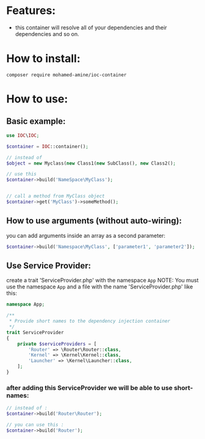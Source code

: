 
# Features:
- this container will resolve all of your dependencies and their dependencies and so on.

# How to install:
```
composer require mohamed-amine/ioc-container
```
# How to use:

## Basic example:

```php
use IOC\IOC;

$container = IOC::container();

// instead of
$object = new Myclass(new Class1(new SubClass(), new Class2();

// use this
$container->build('NameSpace\MyClass');


// call a method from MyClass object
$container->get('MyClass')->someMethod();

```

## How to use arguments (without auto-wiring):

you can add arguments inside an array as a second parameter:

```php
$container->build('Namespace\MyClass', ['parameter1', 'parameter2']);
```

## Use Service Provider:

create a trait 'ServiceProvider.php' with the namespace ```App```
NOTE: You must use the namespace ```App``` and a file with the name 'ServiceProvider.php' like this:
```php
namespace App;

/**
 * Provide short names to the dependency injection container
 */
trait ServiceProvider
{
    private $serviceProviders = [
        'Router' => \Router\Router::class,
        'Kernel' => \Kernel\Kernel::class,
        'Launcher' => \Kernel\Launcher::class,
    ];
}
```

### after adding this ServiceProvider we will be able to use short-names:

```php
// instead of :
$container->build('Router\Router');

// you can use this :
$container->build('Router');

```
